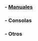 ### - [Manuales](https://drive.google.com/drive/folders/1KD_1FLid56vhidiwLIC7lyTzZ8kJkUFF?usp=sharing)
### - Consolas
### - Otros